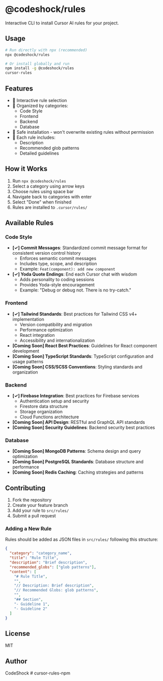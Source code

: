 # @codeshock/rules

Interactive CLI to install Cursor AI rules for your project.

## Usage

```bash
# Run directly with npx (recommended)
npx @codeshock/rules

# Or install globally and run
npm install -g @codeshock/rules
cursor-rules
```

## Features

- 🎯 Interactive rule selection
- 📁 Organized by categories:
  - Code Style
  - Frontend
  - Backend
  - Database
- 🔄 Safe installation - won't overwrite existing rules without permission
- 📝 Each rule includes:
  - Description
  - Recommended glob patterns
  - Detailed guidelines

## How it Works

1. Run `npx @codeshock/rules`
2. Select a category using arrow keys
3. Choose rules using space bar
4. Navigate back to categories with enter
5. Select "Done" when finished
6. Rules are installed to `.cursor/rules/`

## Available Rules

### Code Style
- **[✓] Commit Messages**: Standardized commit message format for consistent version control history
  - Enforces semantic commit messages
  - Includes type, scope, and description
  - Example: `Feat(component): add new component`
- **[✓] Yoda Quote Endings**: End each Cursor chat with wisdom
  - Adds personality to coding sessions
  - Provides Yoda-style encouragement
  - Example: "Debug or debug not. There is no try-catch."

### Frontend
- **[✓] Tailwind Standards**: Best practices for Tailwind CSS v4+ implementation
  - Version compatibility and migration
  - Performance optimization
  - React integration
  - Accessibility and internationalization
- **[Coming Soon] React Best Practices**: Guidelines for React component development
- **[Coming Soon] TypeScript Standards**: TypeScript configuration and usage patterns
- **[Coming Soon] CSS/SCSS Conventions**: Styling standards and organization

### Backend
- **[✓] Firebase Integration**: Best practices for Firebase services
  - Authentication setup and security
  - Firestore data structure
  - Storage organization
  - Cloud Functions architecture
- **[Coming Soon] API Design**: RESTful and GraphQL API standards
- **[Coming Soon] Security Guidelines**: Backend security best practices

### Database
- **[Coming Soon] MongoDB Patterns**: Schema design and query optimization
- **[Coming Soon] PostgreSQL Standards**: Database structure and performance
- **[Coming Soon] Redis Caching**: Caching strategies and patterns

## Contributing

1. Fork the repository
2. Create your feature branch
3. Add your rule to `src/rules/`
4. Submit a pull request

### Adding a New Rule

Rules should be added as JSON files in `src/rules/` following this structure:
```json
{
  "category": "category_name",
  "title": "Rule Title",
  "description": "Brief description",
  "recommended_globs": ["glob patterns"],
  "content": [
    "# Rule Title",
    "",
    "// Description: Brief description",
    "// Recommended Globs: glob patterns",
    "",
    "## Section",
    "- Guideline 1",
    "- Guideline 2"
  ]
}
```

## License

MIT

## Author

CodeShock # cursor-rules-npm
